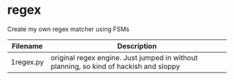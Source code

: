 regex
=====

Create my own regex matcher using FSMs

|Filename  | Description | 
|----------|-------------|
|1regex.py | original regex engine. Just jumped in without planning, so kind of hackish and sloppy |
